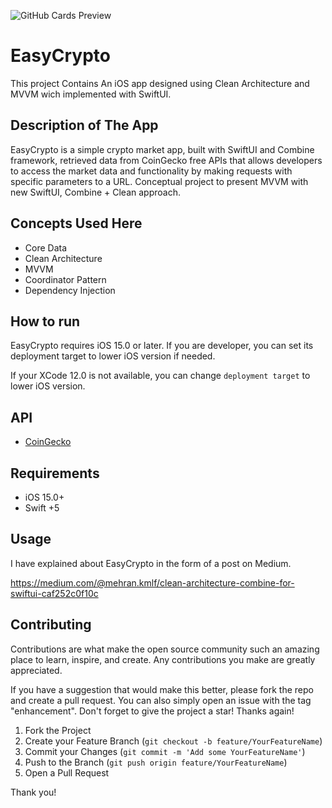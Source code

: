 ![GitHub Cards Preview](https://user-images.githubusercontent.com/24524023/232792000-f2265938-f65a-44ac-b4a1-f7777967a7ab.png?raw=true)

# EasyCrypto

This project Contains An iOS app designed using Clean Architecture and MVVM wich implemented with SwiftUI.

## Description of The App

EasyCrypto is a simple crypto market app, built with SwiftUI and Combine framework, retrieved data from CoinGecko free APIs that allows developers to access the market data and functionality by making requests with specific parameters to a URL. Conceptual project to present MVVM with new SwiftUI, Combine + Clean approach.

## Concepts Used Here

- Core Data
- Clean Architecture
- MVVM
- Coordinator Pattern
- Dependency Injection

## How to run
EasyCrypto requires iOS 15.0 or later. If you are developer, you can set its deployment target to lower iOS version if needed.

If your XCode 12.0 is not available, you can change `deployment target` to lower iOS version.

## API
- [CoinGecko](https://www.coingecko.com/en/api/) 

## Requirements 
- iOS 15.0+
- Swift +5

## Usage
I have explained about EasyCrypto in the form of a post on Medium.

https://medium.com/@mehran.kmlf/clean-architecture-combine-for-swiftui-caf252c0f10c

## Contributing

Contributions are what make the open source community such an amazing place to learn, inspire, and create. Any contributions you make are greatly appreciated.

If you have a suggestion that would make this better, please fork the repo and create a pull request. You can also simply open an issue with the tag "enhancement". Don't forget to give the project a star! Thanks again!

1. Fork the Project
2. Create your Feature Branch (`git checkout -b feature/YourFeatureName`)
3. Commit your Changes (`git commit -m 'Add some YourFeatureName'`)
4. Push to the Branch (`git push origin feature/YourFeatureName`)
5. Open a Pull Request

Thank you!
